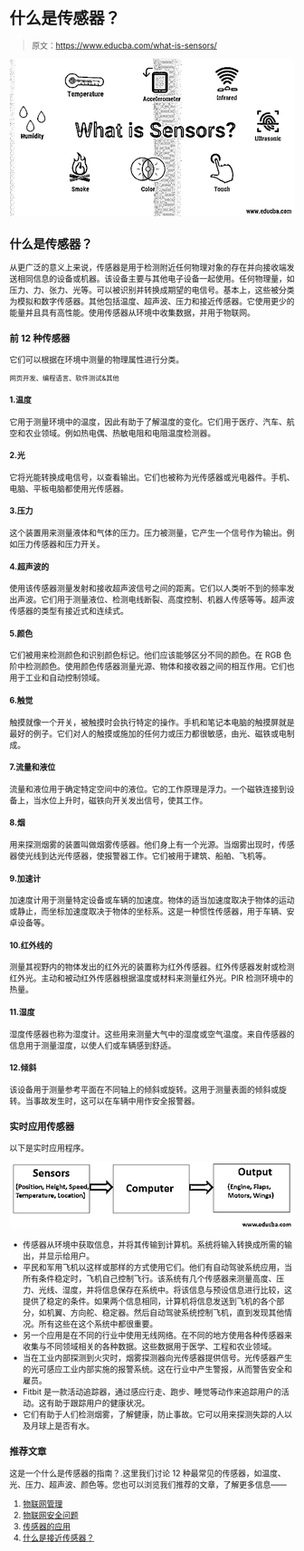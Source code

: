 # 什么是传感器？

> 原文：<https://www.educba.com/what-is-sensors/>

![What is Sensor?](img/6816f12973d53cd08e6cf92df5b55c31.png)



## 什么是传感器？

从更广泛的意义上来说，传感器是用于检测附近任何物理对象的存在并向接收端发送相同信息的设备或机器。该设备主要与其他电子设备一起使用。任何物理量，如压力、力、张力、光等。可以被识别并转换成期望的电信号。基本上，这些被分类为模拟和数字传感器。其他包括温度、超声波、压力和接近传感器。它使用更少的能量并且具有高性能。使用传感器从环境中收集数据，并用于物联网。

### 前 12 种传感器

它们可以根据在环境中测量的物理属性进行分类。

<small>网页开发、编程语言、软件测试&其他</small>

#### 1.温度

它用于测量环境中的温度，因此有助于了解温度的变化。它们用于医疗、汽车、航空和农业领域。例如热电偶、热敏电阻和电阻温度检测器。

#### 2.光

它将光能转换成电信号，以查看输出。它们也被称为光传感器或光电器件。手机、电脑、平板电脑都使用光传感器。

#### 3.压力

这个装置用来测量液体和气体的压力。压力被测量，它产生一个信号作为输出。例如压力传感器和压力开关。

#### 4.超声波的

使用该传感器测量发射和接收超声波信号之间的距离。它们以人类听不到的频率发出声波。它们用于测量液位、检测电线断裂、高度控制、机器人传感等等。超声波传感器的类型有接近式和连续式。

#### 5.颜色

它们被用来检测颜色和识别颜色标记。他们应该能够区分不同的颜色。在 RGB 色阶中检测颜色。使用颜色传感器测量光源、物体和接收器之间的相互作用。它们也用于工业和自动控制领域。

#### 6.触觉

触摸就像一个开关，被触摸时会执行特定的操作。手机和笔记本电脑的触摸屏就是最好的例子。它们对人的触摸或施加的任何力或压力都很敏感，由光、磁铁或电制成。

#### 7.流量和液位

流量和液位用于确定特定空间中的液位。它的工作原理是浮力。一个磁铁连接到设备上，当水位上升时，磁铁向开关发出信号，使其工作。

#### 8.烟

用来探测烟雾的装置叫做烟雾传感器。他们身上有一个光源。当烟雾出现时，传感器使光线到达光传感器，使报警器工作。它们被用于建筑、船舶、飞机等。

#### 9.加速计

加速度计用于测量特定设备或车辆的加速度。物体的适当加速度取决于物体的运动或静止，而坐标加速度取决于物体的坐标系。这是一种惯性传感器，用于车辆、安卓设备等。

#### 10.红外线的

测量其视野内的物体发出的红外光的装置称为红外传感器。红外传感器发射或检测红外光。主动和被动红外传感器根据温度或材料来测量红外光。PIR 检测环境中的热量。

#### 11.湿度

湿度传感器也称为湿度计。这些用来测量大气中的湿度或空气温度。来自传感器的信息用于测量湿度，以使人们或车辆感到舒适。

#### 12.倾斜

该设备用于测量参考平面在不同轴上的倾斜或旋转。这用于测量表面的倾斜或旋转。当事故发生时，这可以在车辆中用作安全报警器。

### 实时应用传感器

以下是实时应用程序。

![Real-time Application Sensor](img/99d23e6a2ec8f1dae88e5b0fcc45d5e3.png)



*   传感器从环境中获取信息，并将其传输到计算机。系统将输入转换成所需的输出，并显示给用户。
*   平民和军用飞机以这样或那样的方式使用它们。他们有自动驾驶系统应用，当所有条件稳定时，飞机自己控制飞行。该系统有几个传感器来测量高度、压力、光线、湿度，并将信息保存在系统中。将该信息与预设信息进行比较，这提供了稳定的条件。如果两个信息相同，计算机将信息发送到飞机的各个部分，如机翼、方向舵、稳定器。然后自动驾驶系统控制飞机，直到发现其他情况。所有这些在这个系统中都很重要。
*   另一个应用是在不同的行业中使用无线网络。在不同的地方使用各种传感器来收集与不同领域相关的各种数据。这些数据用于医学、工程和农业领域。
*   当在工业内部探测到火灾时，烟雾探测器向光传感器提供信号。光传感器产生的光可感应工业内部实施的报警系统。这在行业中产生警报，从而警告安全和雇员。
*   Fitbit 是一款活动追踪器，通过感应行走、跑步、睡觉等动作来追踪用户的活动。这有助于跟踪用户的健康状况。
*   它们有助于人们检测烟雾，了解健康，防止事故。它可以用来探测失踪的人以及月球上是否有水。

### 推荐文章

这是一个什么是传感器的指南？.这里我们讨论 12 种最常见的传感器，如温度、光、压力、超声波、颜色等。您也可以浏览我们推荐的文章，了解更多信息——

1.  [物联网管理](https://www.educba.com/iot-management/)
2.  [物联网安全问题](https://www.educba.com/iot-security-issues/)
3.  [传感器的应用](https://www.educba.com/applications-of-sensors/)
4.  [什么是接近传感器？](https://www.educba.com/what-is-proximity-sensors/)





